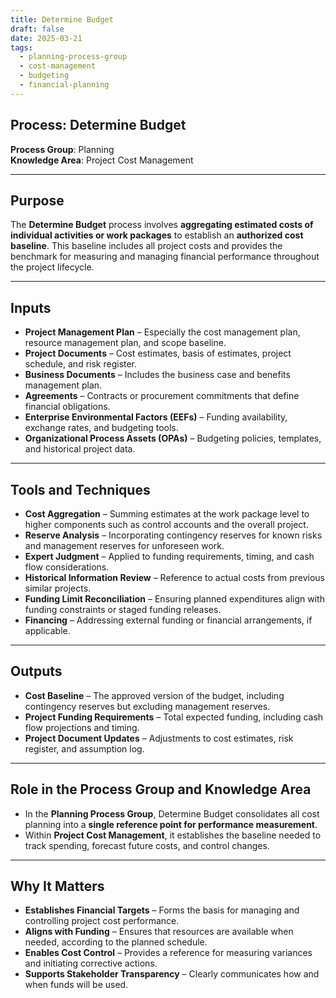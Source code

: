 ```yaml
---
title: Determine Budget  
draft: false
date: 2025-03-21  
tags:  
  - planning-process-group  
  - cost-management  
  - budgeting  
  - financial-planning  
---
```


## Process: Determine Budget

**Process Group**: Planning  
**Knowledge Area**: Project Cost Management  

---

## Purpose

The **Determine Budget** process involves **aggregating estimated costs of individual activities or work packages** to establish an **authorized cost baseline**. This baseline includes all project costs and provides the benchmark for measuring and managing financial performance throughout the project lifecycle.

---

## Inputs

- **Project Management Plan** – Especially the cost management plan, resource management plan, and scope baseline.
- **Project Documents** – Cost estimates, basis of estimates, project schedule, and risk register.
- **Business Documents** – Includes the business case and benefits management plan.
- **Agreements** – Contracts or procurement commitments that define financial obligations.
- **Enterprise Environmental Factors (EEFs)** – Funding availability, exchange rates, and budgeting tools.
- **Organizational Process Assets (OPAs)** – Budgeting policies, templates, and historical project data.

---

## Tools and Techniques

- **Cost Aggregation** – Summing estimates at the work package level to higher components such as control accounts and the overall project.
- **Reserve Analysis** – Incorporating contingency reserves for known risks and management reserves for unforeseen work.
- **Expert Judgment** – Applied to funding requirements, timing, and cash flow considerations.
- **Historical Information Review** – Reference to actual costs from previous similar projects.
- **Funding Limit Reconciliation** – Ensuring planned expenditures align with funding constraints or staged funding releases.
- **Financing** – Addressing external funding or financial arrangements, if applicable.

---

## Outputs

- **Cost Baseline** – The approved version of the budget, including contingency reserves but excluding management reserves.
- **Project Funding Requirements** – Total expected funding, including cash flow projections and timing.
- **Project Document Updates** – Adjustments to cost estimates, risk register, and assumption log.

---

## Role in the Process Group and Knowledge Area

- In the **Planning Process Group**, Determine Budget consolidates all cost planning into a **single reference point for performance measurement**.
- Within **Project Cost Management**, it establishes the baseline needed to track spending, forecast future costs, and control changes.

---

## Why It Matters

- **Establishes Financial Targets** – Forms the basis for managing and controlling project cost performance.
- **Aligns with Funding** – Ensures that resources are available when needed, according to the planned schedule.
- **Enables Cost Control** – Provides a reference for measuring variances and initiating corrective actions.
- **Supports Stakeholder Transparency** – Clearly communicates how and when funds will be used.
